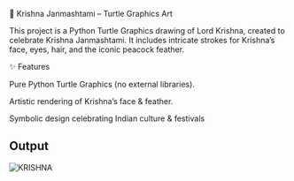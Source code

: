 🦚 Krishna Janmashtami – Turtle Graphics Art

This project is a Python Turtle Graphics drawing of Lord Krishna, created to celebrate Krishna Janmashtami.
It includes intricate strokes for Krishna’s face, eyes, hair, and the iconic peacock feather.

✨ Features

Pure Python Turtle Graphics (no external libraries).

Artistic rendering of Krishna’s face & feather.

Symbolic design celebrating Indian culture & festivals 





## Output
![KRISHNA](https://github.com/user-attachments/assets/132e19df-4ec1-4f02-a7e6-c69d961f25c7)





